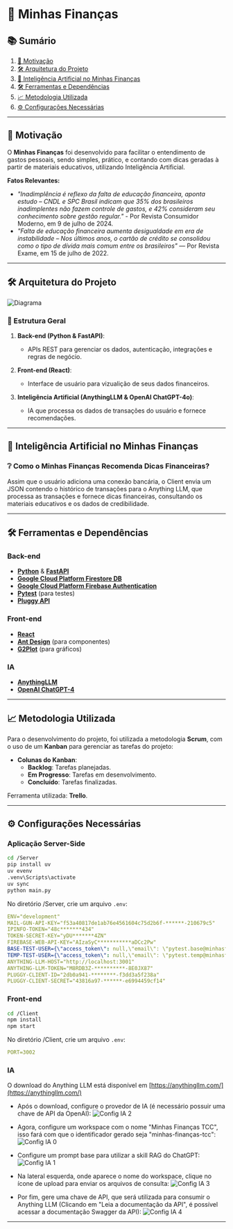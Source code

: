 # 💸 Minhas Finanças

## 📚 Sumário

1. [🌟 Motivação](#-motivação)
3. [🛠️ Arquitetura do Projeto](#-arquitetura-do-projeto)
5. [🤖 Inteligência Artificial no Minhas Finanças](#-inteligência-artificial-no-minhas-financas)
6. [🛠️ Ferramentas e Dependências](#-ferramentas-e-dependências)
7. [📈 Metodologia Utilizada](#-metodologia-utilizada)
8. [⚙️ Configurações Necessárias](#-configurações-necessárias)

---

## 🌟 Motivação

O **Minhas Finanças** foi desenvolvido para facilitar o entendimento de gastos pessoais, sendo simples, prático, e contando com dicas geradas à partir de materiais educativos, utilizando Inteligência Artificial.

**Fatos Relevantes:**
- *"Inadimplência é reflexo da falta de educação financeira, aponta estudo – CNDL e SPC Brasil indicam que 35% dos brasileiros inadimplentes não fazem controle de gastos, e 42% consideram seu conhecimento sobre gestão regular."* - Por Revista Consumidor Moderno, em 9 de julho de 2024.​
- *"Falta de educação financeira aumenta desigualdade em era de instabilidade – Nos últimos anos, o cartão de crédito se consolidou como o tipo de dívida mais comum entre os brasileiros"* — Por Revista Exame, em 15 de julho de 2022.

---

## 🛠️ Arquitetura do Projeto

![Diagrama](./img/arquitetura.png)

### **🧩 Estrutura Geral**

1. **Back-end (Python & FastAPI)**:
   - APIs REST para gerenciar os dados, autenticação, integrações e regras de negócio.

2. **Front-end (React)**:
   - Interface de usuário para vizualição de seus dados financeiros.

3. **Inteligência Artificial (AnythingLLM & OpenAI ChatGPT-4o)**:
   - IA que processa os dados de transações do usuário e fornece recomendações.

---

## 🤖 Inteligência Artificial no Minhas Finanças

### ❔ Como o Minhas Finanças Recomenda Dicas Financeiras?

Assim que o usuário adiciona uma conexão bancária, o Client envia um JSON contendo o histórico de transações para o Anything LLM, que processa as transações e fornece dicas financeiras, consultando os materiais educativos e os dados de credibilidade.

---

## 🛠️ Ferramentas e Dependências

### **Back-end**
- **[Python](https://www.python.org/)** & **[FastAPI](https://fastapi.tiangolo.com/)**
- **[Google Cloud Platform Firestore DB](https://firebase.google.com/docs/firestore?hl=pt-br)**
- **[Google Cloud Platform Firebase Authentication](https://firebase.google.com/docs/auth?hl=pt-br)**
- **[Pytest](https://docs.pytest.org/en/7.4.x/)** (para testes)
- **[Pluggy API](https://pluggy.ai/)**

### **Front-end**
- **[React](https://react.dev/)**
- **[Ant Design](https://ant.design/)** (para componentes)
- **[G2Plot](https://g2plot.antv.antgroup.com/)** (para gráficos)

### **IA**
- **[AnythingLLM](https://github.com/Mintplex-Labs/anything-llm)**
- **[OpenAI ChatGPT-4](https://openai.com/research/gpt-4)**
---

## 📈 Metodologia Utilizada

Para o desenvolvimento do projeto, foi utilizada a metodologia **Scrum**, com o uso de um **Kanban** para gerenciar as tarefas do projeto:

- **Colunas do Kanban**:
  - **Backlog**: Tarefas planejadas.
  - **Em Progresso**: Tarefas em desenvolvimento.
  - **Concluído**: Tarefas finalizadas.

Ferramenta utilizada: **Trello**.

---

## ⚙️ Configurações Necessárias

### **Aplicação Server-Side**
```bash
cd /Server
pip install uv
uv evenv
.venv\Scripts\activate
uv sync
python main.py
```

No diretório /Server, crie um arquivo `.env`:
``` yml
ENV="development"
MAIL-GUN-API-KEY="f53a40817de1ab76e4561604c75d2b6f-******-210679c5"
IPINFO-TOKEN="48c*******434"
TOKEN-SECRET-KEY="yDU*******4ZN"
FIREBASE-WEB-API-KEY="AIzaSyC***********aDCc2Pw"
BASE-TEST-USER={\"access_token\": null,\"email\": \"pytest.base@minhasfinancas.com.br\",\"password\": \"Corr3c7_P@$$W0RD\",\"fullname\": \"Pytest Temp User\",\"mfa_auth_app\": false,\"role\": \"ADMIN\",\"totp_secret\": \"UZC4MNQAUNHNLNBIPPRCQ6SJH732MX3P\"}
TEMP-TEST-USER={\"access_token\": null,\"email\": \"pytest.temp@minhasfinancas.com.br\",\"password\": \"Corr3c7_P@$$W0RD\",\"fullname\": \"Pytest Temp User\",\"mfa_auth_app\": false,\"role\": \"ADMIN\",\"totp_secret\": \"NTX2YR2WHIEQ27G3REAFYRFIHUC7JGJ6\"}
ANYTHING-LLM-HOST="http://localhost:3001"
ANYTHING-LLM-TOKEN="M8RDB3Z-**********-8E0JX87"
PLUGGY-CLIENT-ID="2db0a941-********-f3dd3a5f238a"
PLUGGY-CLIENT-SECRET="43816a97-******-e6994459cf14"
```

### **Front-end**
```bash
cd /Client
npm install
npm start
```

No diretório /Client, crie um arquivo `.env`:
``` yml
PORT=3002
``` 


### **IA**

O download do Anything LLM está disponível em [https://anythingllm.com/](https://anythingllm.com/)

* Após o download, configure o provedor de IA (é necessário possuir uma chave de API da OpenAI):
![Config IA 2](./img/config-anything-llm-2.png)

* Agora, configure um workspace com o nome "Minhas Finanças TCC", isso fará com que o identificador gerado seja "minhas-finanças-tcc":
![Config IA 0](./img/config-anything-llm-0.png)

* Configure um prompt base para utilizar a skill RAG do ChatGPT:
![Config IA 1](./img/config-anything-llm-1.png)

* Na lateral esquerda, onde aparece o nome do workspace, clique no ícone de upload para enviar os arquivos de consulta:
![Config IA 3](./img/config-anything-llm-3.png)

* Por fim, gere uma chave de API, que será utilizada para consumir o Anything LLM (Clicando em "Leia a documentação da API", é possível acessar a documentação Swagger da API):
![Config IA 4](./img/config-anything-llm-4.png)
---